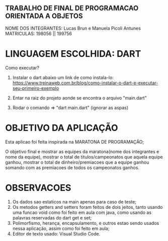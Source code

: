 ## TRABALHO DE FINAL DE PROGRAMACAO ORIENTADA A OBJETOS

NOME DOS INTEGRANTES: Lucas Brun e Manuela Picoli Antunes
MATRICULAS: 198056  ||  199756

# LINGUAGEM ESCOLHIDA: DART

Como executar? 

1. Instalar o dart abaixo um link de como instala-lo:
    https://www.treinaweb.com.br/blog/como-instalar-o-dart-e-executar-seu-primeiro-exemplo

2. Entar na raiz do projeto aonde se encontra o arquivo "main.dart"


3. Rodar o comando => "dart main.dart"      (ignorar as aspas)


# OBJETIVO DA APLICAÇÃO

Esta aplicao foi feita inspirada na MARATONA DE PROGRAMAÇÃO;

O objetivo final e mostrar as equipes da maratona(nome dos integrantes e nome da equipe),
mostrar o total de titulos/campeonatos que aquela equipe ganhou, 
mostrar o total de dinheiro/premiacoes que a equipe ganhou somando com as premiacoes de todos os campeonatos ganhos.


# OBSERVACOES

1. Os dados sao estaticos na main apenas para caso de teste;
2. Os metodos getters and setters foram feitos de dois jeitos, tanto usando uma funcao void como foi feito em aula com java, como usando as palavras reservadas do dart get e set;
3. Polimorfismo, herança, encapsulamento, e outros estao sendo usados nessa aplicação, assim como foi feito em aula;
4. Editor de texto usado: Visual Studio Code.



